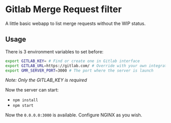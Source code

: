 # Gitlab Merge Request filter

A little basic webapp to list merge requests without the WIP status.

## Usage

There is 3 environment variables to set before:

```bash
export GITLAB_KEY= # Find or create one in Gitlab interface
export GITLAB_URL=https://gitlab.com/ # Override with your own integration
export GMR_SERVER_PORT=3000 # The port where the server is launch
```

_Note: Only the GITLAB_KEY is required_

Now the server can start:

- `npm install`
- `npm start`

Now the `0.0.0.0:3000` is available. Configure NGINX as you wish. 
